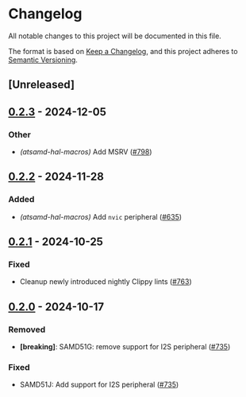 # Changelog

All notable changes to this project will be documented in this file.

The format is based on [Keep a Changelog](https://keepachangelog.com/en/1.0.0/),
and this project adheres to [Semantic Versioning](https://semver.org/spec/v2.0.0.html).

## [Unreleased]

## [0.2.3](https://github.com/atsamd-rs/atsamd/compare/atsamd-hal-macros-0.2.2...atsamd-hal-macros-0.2.3) - 2024-12-05

### Other

- *(atsamd-hal-macros)* Add MSRV ([#798](https://github.com/atsamd-rs/atsamd/pull/798))

## [0.2.2](https://github.com/atsamd-rs/atsamd/compare/atsamd-hal-macros-0.2.1...atsamd-hal-macros-0.2.2) - 2024-11-28

### Added

- *(atsamd-hal-macros)* Add `nvic` peripheral ([#635](https://github.com/atsamd-rs/atsamd/pull/635))

## [0.2.1](https://github.com/atsamd-rs/atsamd/compare/atsamd-hal-macros-0.2.0...atsamd-hal-macros-0.2.1) - 2024-10-25

### Fixed

- Cleanup newly introduced nightly Clippy lints ([#763](https://github.com/atsamd-rs/atsamd/pull/763))

## [0.2.0](https://github.com/atsamd-rs/atsamd/compare/atsamd-hal-macros-0.1.0...atsamd-hal-macros-0.2.0) - 2024-10-17

### Removed

- **[breaking]**: SAMD51G: remove support for I2S peripheral ([#735](https://github.com/atsamd-rs/atsamd/pull/735))

### Fixed

- SAMD51J: Add support for I2S peripheral ([#735](https://github.com/atsamd-rs/atsamd/pull/735))
